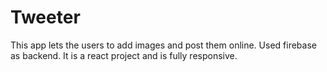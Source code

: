 # Tweeter
This app lets the users to add images and post them online. Used firebase as backend. It is a react project and is fully responsive.
